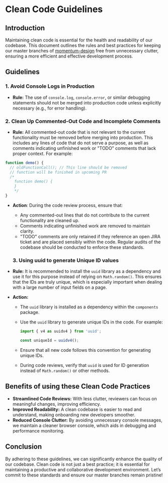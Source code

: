 # Clean Code Guidelines

## Introduction

Maintaining clean code is essential for the health and readability of our
codebase. This document outlines the rules and best practices for keeping our
master branches of
[momentum-design](https://github.com/momentum-design/momentum-design/) free from
unnecessary clutter, ensuring a more efficient and effective development
process.

## Guidelines

### 1. Avoid Console Logs in Production

- **Rule:** The use of `console.log`, `console.error`, or similar debugging
  statements should not be merged into production code unless explicitly
  necessary (e.g., for error handling).

### 2. Clean Up Commented-Out Code and Incomplete Comments

- **Rule:** All commented-out code that is not relevant to the current
  functionality must be removed before merging into production. This includes
  any lines of code that do not serve a purpose, as well as comments indicating
  unfinished work or "TODO" comments that lack proper context. For example:

```js
function demo() {
  // oldFunctionCall(); // This line should be removed
  // function will be finished in upcoming PR
  /*
    function demo() {
    }
    */
}
```

- **Action**: During the code review process, ensure that:

  - Any commented-out lines that do not contribute to the current functionality
    are cleaned up.
  - Comments indicating unfinished work are removed to maintain clarity.
  - "TODO" comments are only retained if they reference an open JIRA ticket and
    are placed sensibly within the code. Regular audits of the codebase should
    be conducted to enforce these standards.

  ### 3. Using uuid to generate Unique ID values

- **Rule:** It is recommended to install the `uuid` library as a dependency and
  use it for this purpose instead of relying on `Math.random()`. This ensures
  that the IDs are truly unique, which is especially important when dealing with
  a large number of input fields on a page.

- **Action:**

  - The `uuid` library is installed as a dependency within the `components`
    package.
  - Use the `uuid` library to generate unique IDs in the code. For example:

    ```js
    import { v4 as uuidv4 } from 'uuid';

    const uniqueId = uuidv4();
    ```

  - Ensure that all new code follows this convention for generating unique IDs.
  - During code reviews, verify that `uuid` is used for ID generation instead of
    `Math.random()` or other methods.

## Benefits of using these Clean Code Practices

- **Streamlined Code Reviews:** With less clutter, reviewers can focus on
  meaningful changes, improving efficiency.
- **Improved Readability:** A clean codebase is easier to read and understand,
  making onboarding new developers smoother.
- **Reduced Console Clutter:** By avoiding unnecessary console messages, we
  maintain a cleaner browser console, which aids in debugging and performance
  monitoring.

## Conclusion

By adhering to these guidelines, we can significantly enhance the quality of our
codebase. Clean code is not just a best practice; it is essential for
maintaining a productive and collaborative development environment. Let’s commit
to these standards and ensure our master branches remain pristine!
